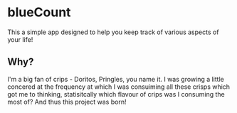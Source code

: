 # blueCount

This a simple app designed to help you keep track of various aspects of your life!

## Why?

I'm a big fan of crips - Doritos, Pringles, you name it. I was growing a little concered at the frequency at which I was consuiming all these crisps which got me to thinking, statisitcally which flavour of crips was I consuming the most of? And thus this project was born!
